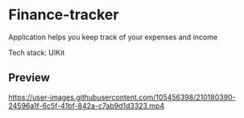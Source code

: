 # Finance-tracker

Application helps you keep track of your expenses and income

Tech stack: UIKit

## Preview

https://user-images.githubusercontent.com/105456398/210180390-24596a1f-6c5f-41bf-842a-c7ab9d1d3323.mp4



